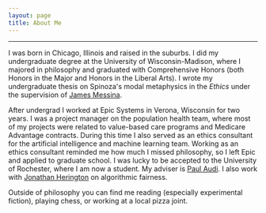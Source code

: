 ```yaml
---
layout: page
title: About Me
---
```

***

I was born in Chicago, Illinois and raised in the suburbs. I did my undergraduate degree at the University of Wisconsin-Madison, where I majored in philosophy and graduated with Comprehensive Honors (both Honors in the Major and Honors in the Liberal Arts). I wrote my undergraduate thesis on Spinoza's modal metaphysics in the *Ethics* under the supervision of [James Messina](https://sites.google.com/a/wisc.edu/james-messina).

After undergrad I worked at Epic Systems in Verona, Wisconsin for two years. I was a project manager on the population health team, where most of my projects were related to value-based care programs and Medicare Advantage contracts. During this time I also served as an ethics consultant for the artificial intelligence and machine learning team. Working as an ethics consultant reminded me how much I missed philosophy, so I left Epic and applied to graduate school. I was lucky to be accepted to the University of Rochester, where I am now a student. My adviser is [Paul Audi](https://www.sas.rochester.edu/phl/people/faculty/audi_paul/index.html). I also work with [Jonathan Herington](https://jherington.com/index.php) on algorithmic fairness.

Outside of philosophy you can find me reading (especially experimental fiction), playing chess, or working at a local pizza joint. 